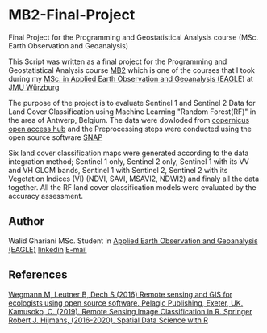 # MB2-Final-Project
Final Project for the Programming and Geostatistical Analysis course (MSc. Earth Observation and Geoanalysis)

This Script was written as a final project for the Programming and Geostatistical Analysis course [MB2](http://eagle-science.org/project/programming-and-geostatistical-analysis/) which is one of the courses that I took during my [MSc. in Applied Earth Observation and Geoanalysis (EAGLE)](http://eagle-science.org/) at [JMU Würzburg](https://www.uni-wuerzburg.de/en/home/)  

The purpose of the project is to evaluate Sentinel 1 and Sentinel 2 Data for Land Cover Classification using Machine Learning "Random Forest(RF)" in the area of Antwerp, Belgium.
The data were dowloded from [copernicus open access hub](https://scihub.copernicus.eu/dhus/#/home)  and the Preprocessing steps were conducted using the open source software [SNAP](http://step.esa.int/main/download/snap-download/)

Six land cover classification maps were generated according to the data integration method; Sentinel 1 only, Sentinel 2 only, Sentinel 1 with its VV and VH GLCM bands, Sentinel 1 with Sentinel 2, Sentinel 2 with its Vegetation Indices (VI) (NDVI, SAVI, MSAVI2, NDWI2) and finaly all the data together.
All the RF land cover classification models were evaluated by the accuracy assessment.

## Author
Walid Ghariani MSc. Student in [Applied Earth Observation and Geoanalysis (EAGLE)](http://eagle-science.org/) [linkedin](https://www.linkedin.com/in/walid-ghariani-893365138/) [E-mail](walid.ghariani@stud-mail.uni-wuerzburg.de)

## References

[Wegmann M, Leutner B, Dech S (2016) Remote sensing and GIS for ecologists using open source software. Pelagic Publishing, Exeter, UK.](http://book.ecosens.org/RSEbook/) 
[Kamusoko, C. (2019). Remote Sensing Image Classification in R. Springer](https://www.springer.com/gp/book/9789811380112)
[Robert J. Hijmans, (2016-2020). Spatial Data Science with R](https://rspatial.org/#)
